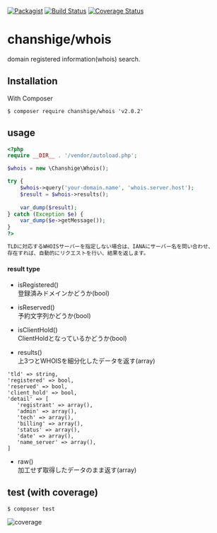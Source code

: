 [![Packagist](https://img.shields.io/badge/packagist-v2.0.2-blue.svg)](https://packagist.org/packages/chanshige/whois)
[![Build Status](https://travis-ci.org/chanshige/whois.svg?branch=master)](https://travis-ci.org/chanshige/whois)
[![Coverage Status](https://coveralls.io/repos/github/chanshige/whois/badge.svg?branch=master)](https://coveralls.io/github/chanshige/whois?branch=master)

# chanshige/whois
domain registered information(whois) search.

## Installation
With Composer
```
$ composer require chanshige/whois 'v2.0.2'
```

## usage
```php
<?php
require __DIR__ . '/vendor/autoload.php';

$whois = new \Chanshige\Whois();

try {
    $whois->query('your-domain.name', 'whois.server.host');
    $result = $whois->results();
    
    var_dump($result);
} catch (Exception $e) {
    var_dump($e->getMessage());
}
?>

TLDに対応するWHOISサーバーを指定しない場合は、IANAにサーバー名を問い合わせ、  
存在すれば、自動的にリクエストを行い、結果を返します。

```
#### result type
- isRegistered()  
登録済みドメインかどうか(bool)

- isReserved()  
予約文字列かどうか(bool)

- isClientHold()  
ClientHoldとなっているかどうか(bool)

- results()  
上3つとWHOISを細分化したデータを返す(array)
```
'tld' => string,
'registered' => bool,
'reserved' => bool,
'client_hold' => bool,
'detail' => [
   'registrant' => array(),
   'admin' => array(),
   'tech' => array(),
   'billing' => array(),
   'status' => array(),
   'date' => array(),
   'name_server' => array(),
]
```

- raw()  
加工せず取得したデータのまま返す(array)

## test (with coverage)
`$ composer test`  

![coverage](https://i.gyazo.com/000ff1c6d99f6ed44d586e405691f668.png)

